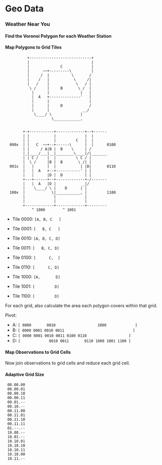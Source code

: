 # Geo Data


### Weather Near You


#### Find the Voronoi Polygon for each Weather Station


#### Map Polygons to Grid Tiles

              +----------------------------+
              |                            |
              |              C             |
              |      ~~+---------\         |
              |     /  |          \       /
              |    /   |           \     /|
              |   /    |            \   / |
               \ /     |     B       \ /  |
                |      |              |   |
                |  A   +--------------'   |
                |      |                  |
                |      |     D            /
                |      |               __/
                 \____/ \             |
                         \____________,


            +-+-----------+-------------+--+------
            | |           |             |  |
            | |           |         C   |  |
      000x  | |   C  ~~+--+------\      |  |      0100
            | |     / A|B |  B    \     | / 
            |_|____/___|__|________\____|/|_______
            | | C /    |  |         \ C / |
            |  \ /     |B |  B       \ /| | 
      001x  |   |      |  |           | |D|       0110
            |   |  A   +--+-----------' | |
            |   |      |D |  D          | |
            +---+------+--+-------------+-/-------
            |   |  A   |D |            _|/ 
            |    \____/ \ |    D      | |  
      100x  |            \|___________, |         1100
            |             |             |
            |             |             |
            +-------------+-------------+---------
                ^ 1000        ^ 1001      

* Tile 0000: `[A, B, C   ]`
* Tile 0001: `[   B, C   ]`
* Tile 0010: `[A, B, C, D]`
* Tile 0011: `[   B, C, D]`

* Tile 0100: `[      C,  ]`
* Tile 0110: `[      C, D]`

* Tile 1000: `[A,       D]`
* Tile 1001: `[         D]`
* Tile 1100: `[         D]`

For each grid, also calculate the area each polygon covers within that grid.

Pivot:

* A:          `[ 0000       0010                   1000             ]`
* B:          `[ 0000 0001 0010 0011                               ]`
* C:          `[ 0000 0001 0010 0011 0100 0110                   ]`
* D:          `[             0010 0011       0110 1000 1001 1100 ]`


#### Map Observations to Grid Cells

Now join observations to grid cells and reduce each grid cell.


#### Adaptive Grid Size


     00.00.00
     00.00.01
     00.00.10
     00.00.11
     00.01.--
     00.10.--
     00.11.00
     00.11.01
     00.11.10
     00.11.11
     01.--.--
     10.00.--
     10.01.--
     10.10.01
     10.10.10
     10.10.11
     10.10.00
     10.11.--

    

